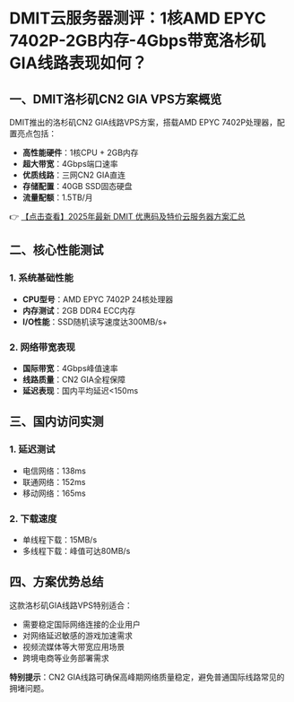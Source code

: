 # DMIT云服务器测评：1核AMD EPYC 7402P-2GB内存-4Gbps带宽洛杉矶GIA线路表现如何？

## 一、DMIT洛杉矶CN2 GIA VPS方案概览

DMIT推出的洛杉矶CN2 GIA线路VPS方案，搭载AMD EPYC 7402P处理器，配置亮点包括：
- **高性能硬件**：1核CPU + 2GB内存
- **超大带宽**：4Gbps端口速率
- **优质线路**：三网CN2 GIA直连
- **存储配置**：40GB SSD固态硬盘
- **流量配额**：1.5TB/月

👉 [【点击查看】2025年最新 DMIT 优惠码及特价云服务器方案汇总](https://bit.ly/dmit_coupon)

## 二、核心性能测试

### 1. 系统基础性能
- **CPU型号**：AMD EPYC 7402P 24核处理器
- **内存测试**：2GB DDR4 ECC内存
- **I/O性能**：SSD随机读写速度达300MB/s+

### 2. 网络带宽表现
- **国际带宽**：4Gbps峰值速率
- **线路质量**：CN2 GIA全程保障
- **延迟表现**：国内平均延迟<150ms

## 三、国内访问实测

### 1. 延迟测试
- 电信网络：138ms
- 联通网络：152ms
- 移动网络：165ms

### 2. 下载速度
- 单线程下载：15MB/s
- 多线程下载：峰值可达80MB/s

## 四、方案优势总结

这款洛杉矶GIA线路VPS特别适合：
- 需要稳定国际网络连接的企业用户
- 对网络延迟敏感的游戏加速需求
- 视频流媒体等大带宽应用场景
- 跨境电商等业务部署需求

**特别提示**：CN2 GIA线路可确保高峰期网络质量稳定，避免普通国际线路常见的拥堵问题。